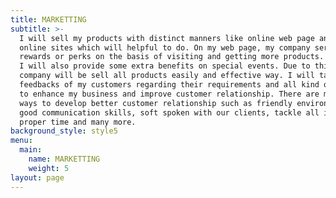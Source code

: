 ```yaml
---
title: MARKETTING
subtitle: >-
  I will sell my products with distinct manners like online web page and other
  online sites which will helpful to do. On my web page, my company serve extra
  rewards or perks on the basis of visiting and getting more products. Moreover,
  I will also provide some extra benefits on special events. Due to this, my
  company will be sell all products easily and effective way. I will take
  feedbacks of my customers regarding their requirements and all kind of needs
  to enhance my business and improve customer relationship. There are many other
  ways to develop better customer relationship such as friendly environment,
  good communication skills, soft spoken with our clients, tackle all issues at
  proper time and many more.
background_style: style5
menu:
  main:
    name: MARKETTING
    weight: 5
layout: page
---
```


